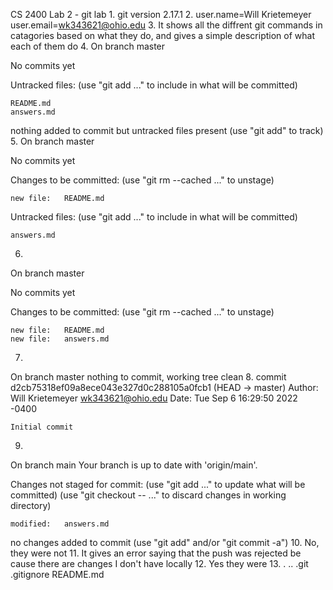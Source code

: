 CS 2400 Lab 2 - git lab
1. 
git version 2.17.1
2. 
user.name=Will Krietemeyer
user.email=wk343621@ohio.edu
3. 
It shows all the diffrent git commands in catagories based on what they do, and gives a simple description of what each of them do
4. 
On branch master

No commits yet

Untracked files:
  (use "git add <file>..." to include in what will be committed)

	README.md
	answers.md

nothing added to commit but untracked files present (use "git add" to track)
5. 
On branch master

No commits yet

Changes to be committed:
  (use "git rm --cached <file>..." to unstage)

	new file:   README.md

Untracked files:
  (use "git add <file>..." to include in what will be committed)

	answers.md

6. 
On branch master

No commits yet

Changes to be committed:
  (use "git rm --cached <file>..." to unstage)

	new file:   README.md
	new file:   answers.md

7. 
On branch master
nothing to commit, working tree clean
8. 
commit d2cb75318ef09a8ece043e327d0c288105a0fcb1 (HEAD -> master)
Author: Will Krietemeyer <wk343621@ohio.edu>
Date:   Tue Sep 6 16:29:50 2022 -0400

    Initial commit
9. 
On branch main
Your branch is up to date with 'origin/main'.

Changes not staged for commit:
  (use "git add <file>..." to update what will be committed)
  (use "git checkout -- <file>..." to discard changes in working directory)

	modified:   answers.md

no changes added to commit (use "git add" and/or "git commit -a")
10. 
No, they were not
11. 
It gives an error saying that the push was rejected be cause there are changes I don't have locally
12. 
Yes they were
13. 
.  ..  .git  .gitignore  README.md

